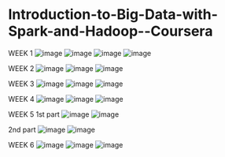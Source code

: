 # Introduction-to-Big-Data-with-Spark-and-Hadoop--Coursera

WEEK 1
![image](https://user-images.githubusercontent.com/104795331/223990412-340352ca-8ab6-4b75-be08-3c9bc34f790d.png)
![image](https://user-images.githubusercontent.com/104795331/223990582-d2a4312c-9b39-4a24-8329-47be32b0c06e.png)
![image](https://user-images.githubusercontent.com/104795331/223990804-ea5c2933-9821-46dc-b661-327a7993cf54.png)
![image](https://user-images.githubusercontent.com/104795331/223990938-5de16630-c54e-4ba1-82d0-f204b131e674.png)


WEEK 2
![image](https://user-images.githubusercontent.com/104795331/223991583-6cd267b3-f2fa-4f82-a92e-0a0120a0749e.png)
![image](https://user-images.githubusercontent.com/104795331/223991762-832735cc-fe7c-481e-98e6-d58e80f3c180.png)
![image](https://user-images.githubusercontent.com/104795331/223991904-caf20447-7835-4374-801b-194a84b02ed1.png)

WEEK 3
![image](https://user-images.githubusercontent.com/104795331/223992192-e1179199-88c7-4736-b5b7-c85067917b97.png)
![image](https://user-images.githubusercontent.com/104795331/223992480-041ec180-bb57-489a-8d54-31e8abd44013.png)
![image](https://user-images.githubusercontent.com/104795331/223992627-e7486a6c-92b4-48d2-bf80-eda46c190a9d.png)

WEEK 4
![image](https://user-images.githubusercontent.com/104795331/223993169-2dfc48ee-85ae-48da-aedd-3178b3d17dc7.png)
![image](https://user-images.githubusercontent.com/104795331/223993323-56d3cd72-5196-410b-8343-7d843bcff17e.png)
![image](https://user-images.githubusercontent.com/104795331/223993508-fb974275-3fc4-4d2e-970b-1e1d4ebd3808.png)

WEEK 5
1st part
![image](https://user-images.githubusercontent.com/104795331/227759368-73367edf-cc20-4685-9755-659b8cf15021.png)
![image](https://user-images.githubusercontent.com/104795331/227759380-39469740-124a-4414-8159-867e572525d0.png)

2nd part
![image](https://user-images.githubusercontent.com/104795331/223993818-0f29d556-9857-4487-b540-17a9ff3cc683.png)
![image](https://user-images.githubusercontent.com/104795331/223993950-c8e29bd0-ec47-44b1-98e5-a2f374b68f84.png)

WEEK 6
![image](https://user-images.githubusercontent.com/104795331/223994265-3cd7511c-8186-4f3e-9022-41fb5eb52b41.png)
![image](https://user-images.githubusercontent.com/104795331/223994441-c063182a-8df8-4e52-a9a1-67aaa16076cf.png)
![image](https://user-images.githubusercontent.com/104795331/223994566-a2806508-7740-4add-b008-7bfce065ef4a.png)

